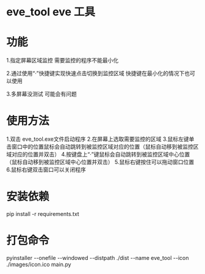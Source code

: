 # eve_tool eve 工具

# 功能

1.指定屏幕区域监控
需要监控的程序不能最小化

2.通过使用“·”快捷键实现快速点击切换到监控区域
快捷键在最小化的情况下也可以使用

3.多屏幕没测试 可能会有问题

# 使用方法
1.双击 eve_tool.exe文件启动程序
2.在屏幕上选取需要监控的区域
3.鼠标左键单击窗口中的位置鼠标会自动跳转到被监控区域对应的位置（鼠标自动移到被监控区域对应的位置并双击）
4.按键盘上“·”键鼠标会自动跳转到被监控区域中心位置（鼠标自动移到被监控区域中心位置并双击）
5.鼠标右键按住可以拖动窗口位置
6.鼠标右键双击窗口可以关闭程序

# 安装依赖

pip install -r requirements.txt

# 打包命令

pyinstaller --onefile --windowed --distpath ./dist --name eve_tool --icon ./images/icon.ico main.py 